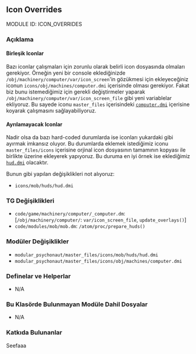 ## Icon Overrides

MODULE ID: ICON_OVERRIDES

### Açıklama

#### Birleşik Iconlar

Bazı iconlar çalışmaları için zorunlu olarak belirli icon dosyasında olmaları gerekiyor. Örneğin yeni bir console eklediğinizde `/obj/machinery/computer/var/icon_screen`'in gözükmesi için ekleyeceğiniz iconun `icons/obj/machines/computer.dmi` içerisinde olması gerekiyor. Fakat biz bunu istemediğimiz için gerekli değiştirmeler yaparak `/obj/machinery/computer/var/icon_screen_file` gibi yeni variablelar ekliyoruz. Bu sayede iconu `master_files` içerisindeki [`computer.dmi`](/modular_psychonaut/master_files/icons/obj/machines/computer.dmi) içerisine koyarak çalışmasını sağlayabiliyoruz.

#### Ayrılamayacak Iconlar

Nadir olsa da bazı hard-coded durumlarda ise iconları yukardaki gibi ayırmak imkansız oluyor. Bu durumlarda eklemek istediğimiz iconu `master_files/icons` içerisine orjinal icon dosyasının tamamının kopyası ile birlikte üzerine ekleyerek yapıyoruz. Bu duruma en iyi örnek ise eklediğimiz [`hud.dmi`](/modular_psychonaut/master_files/icons/mob/huds/hud.dmi) olacaktır.

Bunun gibi yapılan değişiklikleri not alıyoruz:

- `icons/mob/huds/hud.dmi`

### TG Değişiklikleri

- `code/game/machinery/computer/_computer.dm`: [`/obj/machinery/computer/`: `var/icon_screen_file`, `update_overlays()`]
- `code/modules/mob/mob.dm`: `/atom/proc/prepare_huds()`

### Modüler Değişiklikler

- `modular_psychonaut/master_files/icons/mob/huds/hud.dmi`
- `modular_psychonaut/master_files/icons/obj/machines/computer.dmi`

### Definelar ve Helperlar

- N/A

### Bu Klasörde Bulunmayan Modüle Dahil Dosyalar

- N/A

### Katkıda Bulunanlar

Seefaaa
